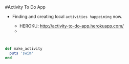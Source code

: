 #Activity To Do App


- Finding and creating local `activities happeining` now.

  - HEROKU: http://activity-to-do-app.herokuapp.com/
  - 
  

```ruby


def make_activity
  puts 'swim'
end
```







